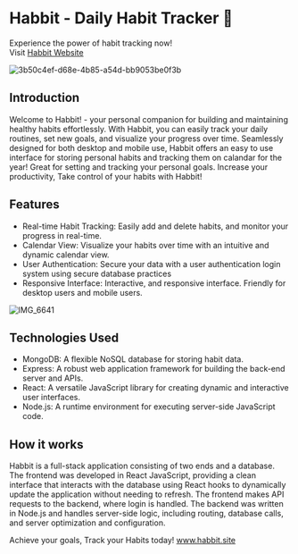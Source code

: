 # Habbit - Daily Habit Tracker 🐸
Experience the power of habit tracking now! </br>
Visit [Habbit Website](www.habbit.site)

![3b50c4ef-d68e-4b85-a54d-bb9053be0f3b](https://github.com/christopherdsmd/Habbit/assets/104523163/bd804c38-1f12-4422-97ba-a68fe88f25fb)
## Introduction

Welcome to Habbit! - your personal companion for building and maintaining healthy habits effortlessly. With Habbit, you can easily track your daily routines, set new goals, and visualize your progress over time. Seamlessly designed for both desktop and mobile use, Habbit offers an easy to use interface for storing personal habits and tracking them on calandar for the year! Great for setting and tracking your personal goals. Increase your productivity, Take control of your habits with Habbit!

## Features

- Real-time Habit Tracking: Easily add and delete habits, and monitor your progress in real-time.
- Calendar View: Visualize your habits over time with an intuitive and dynamic calendar view.
- User Authentication: Secure your data with a user authentication login system using secure database practices
- Responsive Interface: Interactive, and responsive interface. Friendly for desktop users and mobile users.
  
![IMG_6641](https://github.com/christopherdsmd/Habbit/assets/104523163/91efe531-4657-402d-9e4d-2f1f839d9df2)


  
## Technologies Used
- MongoDB: A flexible NoSQL database for storing habit data.
- Express: A robust web application framework for building the back-end server and APIs.
- React: A versatile JavaScript library for creating dynamic and interactive user interfaces.
- Node.js: A runtime environment for executing server-side JavaScript code.

## How it works

Habbit is a full-stack application consisting of two ends and a database. The frontend was developed in React JavaScript, providing a clean interface that interacts with the database using React hooks to dynamically update the application without needing to refresh. The frontend makes API requests to the backend, where login is handled. The backend was written in Node.js and handles server-side logic, including routing, database calls, and server optimization and configuration.

Achieve your goals, Track your Habits today! 
www.habbit.site
